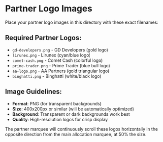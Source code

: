 # Partner Logo Images

Place your partner logo images in this directory with these exact filenames:

## Required Partner Logos:

- `gd-developers.png` - GD Developers (gold logo)
- `lirunex.png` - Lirunex (cyan/blue logo)
- `comet-cash.png` - Comet Cash (colorful logo)
- `prime-trader.png` - Prime Trader (blue bull logo)
- `aa-logo.png` - AA Partners (gold triangular logo)
- `binghatti.png` - Binghatti (white/black logo)

## Image Guidelines:
- **Format**: PNG (for transparent backgrounds)
- **Size**: 400x200px or similar (will be automatically optimized)
- **Background**: Transparent or dark backgrounds work best
- **Quality**: High-resolution logos for crisp display

The partner marquee will continuously scroll these logos horizontally in the opposite direction from the main allocation marquee, at 50% the size.
